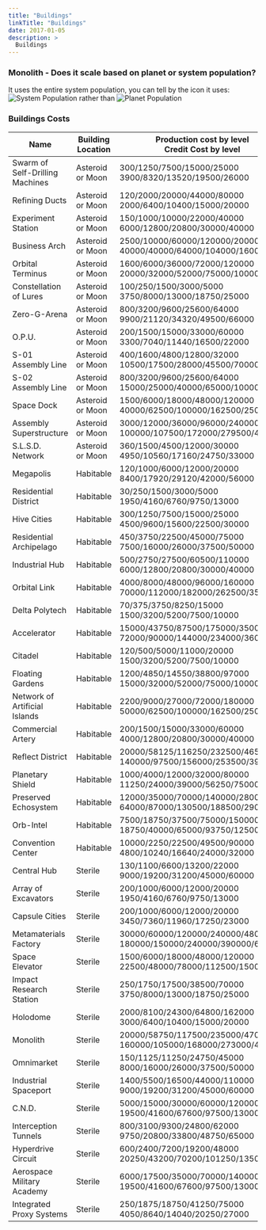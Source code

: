 ```yaml
---
title: "Buildings"
linkTitle: "Buildings"
date: 2017-01-05
description: >
  Buildings
---
```

### Monolith - Does it scale based on planet or system population?
It uses the entire system population, you can tell by the icon it uses: ![System Population](/images/system_population.png) rather than ![Planet Population](/images/planet_population.PNG)

### Buildings Costs

| Name | Building Location | Production cost by level <br/> Credit Cost by level |
| --- | --- | --- |
|Swarm of Self-Drilling Machines|Asteroid or Moon|300/1250/7500/15000/25000<br/>3900/8320/13520/19500/26000|
|Refining Ducts|Asteroid or Moon|120/2000/20000/44000/80000<br/>2000/6400/10400/15000/20000|
|Experiment Station|Asteroid or Moon|150/1000/10000/22000/40000<br/>6000/12800/20800/30000/40000|
|Business Arch|Asteroid or Moon|2500/10000/60000/120000/200000<br/>40000/40000/64000/104000/160000|
|Orbital Terminus|Asteroid or Moon|1600/6000/36000/72000/120000<br/>20000/32000/52000/75000/100000|
|Constellation of Lures|Asteroid or Moon|100/250/1500/3000/5000<br/>3750/8000/13000/18750/25000|
|Zero-G-Arena|Asteroid or Moon|800/3200/9600/25600/64000<br/>9900/21120/34320/49500/66000|
|O.P.U.|Asteroid or Moon|200/1500/15000/33000/60000<br/>3300/7040/11440/16500/22000|
|S-01 Assembly Line|Asteroid or Moon|400/1600/4800/12800/32000<br/>10500/17500/28000/45500/70000|
|S-02 Assembly Line|Asteroid or Moon|800/3200/9600/25600/64000<br/>15000/25000/40000/65000/100000|
|Space Dock|Asteroid or Moon|1500/6000/18000/48000/120000<br/>40000/62500/100000/162500/250000|
|Assembly Superstructure|Asteroid or Moon|3000/12000/36000/96000/240000<br/>100000/107500/172000/279500/430000|
|S.L.S.D. Network|Asteroid or Moon|360/1500/4500/12000/30000<br/>4950/10560/17160/24750/33000|
|Megapolis|Habitable|120/1000/6000/12000/20000<br/>8400/17920/29120/42000/56000|
|Residential District|Habitable|30/250/1500/3000/5000<br/>1950/4160/6760/9750/13000|
|Hive Cities|Habitable|300/1250/7500/15000/25000<br/>4500/9600/15600/22500/30000|
|Residential Archipelago|Habitable|450/3750/22500/45000/75000<br/>7500/16000/26000/37500/50000|
|Industrial Hub|Habitable|500/2750/27500/60500/110000<br/>6000/12800/20800/30000/40000|
|Orbital Link|Habitable|4000/8000/48000/96000/160000<br/>70000/112000/182000/262500/350000|
|Delta Polytech|Habitable|70/375/3750/8250/15000<br/>1500/3200/5200/7500/10000|
|Accelerator|Habitable|15000/43750/87500/175000/350000<br/>72000/90000/144000/234000/360000|
|Citadel|Habitable|120/500/5000/11000/20000<br/>1500/3200/5200/7500/10000|
|Floating Gardens|Habitable|1200/4850/14550/38800/97000<br/>15000/32000/52000/75000/100000|
|Network of Artificial Islands|Habitable|2200/9000/27000/72000/180000<br/>50000/62500/100000/162500/250000|
|Commercial Artery|Habitable|200/1500/15000/33000/60000<br/>4000/12800/20800/30000/40000|
|Reflect District|Habitable|20000/58125/116250/232500/465000<br/>140000/97500/156000/253500/390000|
|Planetary Shield|Habitable|1000/4000/12000/32000/80000<br/>11250/24000/39000/56250/75000|
|Preserved Echosystem|Habitable|12000/35000/70000/140000/280000<br/>64000/87000/130500/188500/290000|
|Orb-Intel|Habitable|7500/18750/37500/75000/150000<br/>18750/40000/65000/93750/125000|
|Convention Center|Habitable|10000/2250/22500/49500/90000<br/>4800/10240/16640/24000/32000|
|Central Hub|Sterile|130/1100/6600/13200/22000<br/>9000/19200/31200/45000/60000|
|Array of Excavators|Sterile|200/1000/6000/12000/20000<br/>1950/4160/6760/9750/13000|
|Capsule Cities|Sterile|200/1000/6000/12000/20000<br/>3450/7360/11960/17250/23000|
|Metamaterials Factory|Sterile|30000/60000/120000/240000/480000<br/>180000/150000/240000/390000/600000|
|Space Elevator|Sterile|1500/6000/18000/48000/120000<br/>22500/48000/78000/112500/150000|
|Impact Research Station|Sterile|250/1750/17500/38500/70000<br/>3750/8000/13000/18750/25000|
|Holodome|Sterile|2000/8100/24300/64800/162000<br/>3000/6400/10400/15000/20000|
|Monolith|Sterile|20000/58750/117500/235000/470000<br/>160000/105000/168000/273000/420000|
|Omnimarket|Sterile|150/1125/11250/24750/45000<br/>8000/16000/26000/37500/50000|
|Industrial Spaceport|Sterile|1400/5500/16500/44000/110000<br/>9000/19200/31200/45000/60000|
|C.N.D.|Sterile|5000/15000/30000/60000/120000<br/>19500/41600/67600/97500/130000|
|Interception Tunnels|Sterile|800/3100/9300/24800/62000<br/>9750/20800/33800/48750/65000|
|Hyperdrive Circuit|Sterile|600/2400/7200/19200/48000<br/>20250/43200/70200/101250/135000|
|Aerospace Military Academy|Sterile|6000/17500/35000/70000/140000<br/>19500/41600/67600/97500/130000|
|Integrated Proxy Systems|Sterile|250/1875/18750/41250/75000<br/>4050/8640/14040/20250/27000|